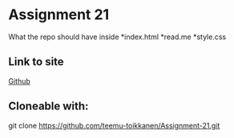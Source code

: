 # Assignment 21

What the repo should have inside
*index.html
*read.me
*style.css

## Link to site
[Github](https://github.com/teemu-toikkanen/Assignment-21)

## Cloneable with:
git clone https://github.com/teemu-toikkanen/Assignment-21.git
